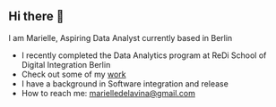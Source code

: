 ## Hi there 👋

I am Marielle, Aspiring Data Analyst currently based in Berlin

- I recently completed the  Data Analytics program at ReDi School of Digital Integration Berlin
- Check out some of my [work](https://github.com/mkdelavina/Data-Analytics-Portfolio)
- I have a background in Software integration and release
- How to reach me: marielledelavina@gmail.com


  
